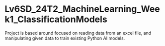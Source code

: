 # Lv6SD_24T2_MachineLearning_Week1_ClassificationModels
Project is based around focused on reading data from an excel file, and manipulating given data to train existing Python AI models.
